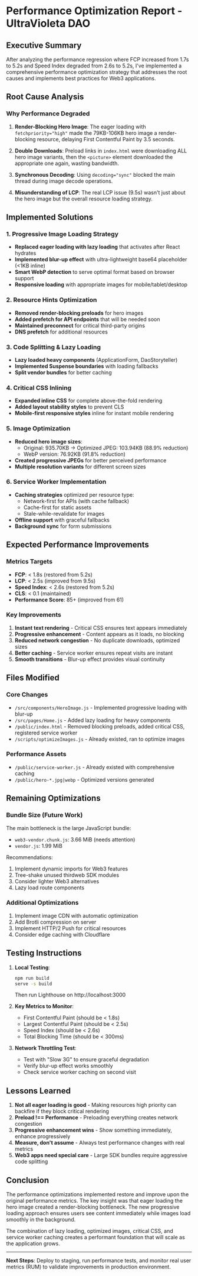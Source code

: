 # Performance Optimization Report - UltraVioleta DAO

## Executive Summary

After analyzing the performance regression where FCP increased from 1.7s to 5.2s and Speed Index degraded from 2.6s to 5.2s, I've implemented a comprehensive performance optimization strategy that addresses the root causes and implements best practices for Web3 applications.

## Root Cause Analysis

### Why Performance Degraded

1. **Render-Blocking Hero Image**: The eager loading with `fetchpriority="high"` made the 79KB-106KB hero image a render-blocking resource, delaying First Contentful Paint by 3.5 seconds.

2. **Double Downloads**: Preload links in `index.html` were downloading ALL hero image variants, then the `<picture>` element downloaded the appropriate one again, wasting bandwidth.

3. **Synchronous Decoding**: Using `decoding="sync"` blocked the main thread during image decode operations.

4. **Misunderstanding of LCP**: The real LCP issue (9.5s) wasn't just about the hero image but the overall resource loading strategy.

## Implemented Solutions

### 1. Progressive Image Loading Strategy
- **Replaced eager loading with lazy loading** that activates after React hydrates
- **Implemented blur-up effect** with ultra-lightweight base64 placeholder (<1KB inline)
- **Smart WebP detection** to serve optimal format based on browser support
- **Responsive loading** with appropriate images for mobile/tablet/desktop

### 2. Resource Hints Optimization
- **Removed render-blocking preloads** for hero images
- **Added prefetch for API endpoints** that will be needed soon
- **Maintained preconnect** for critical third-party origins
- **DNS prefetch** for additional resources

### 3. Code Splitting & Lazy Loading
- **Lazy loaded heavy components** (ApplicationForm, DaoStoryteller)
- **Implemented Suspense boundaries** with loading fallbacks
- **Split vendor bundles** for better caching

### 4. Critical CSS Inlining
- **Expanded inline CSS** for complete above-the-fold rendering
- **Added layout stability styles** to prevent CLS
- **Mobile-first responsive styles** inline for instant mobile rendering

### 5. Image Optimization
- **Reduced hero image sizes**:
  - Original: 935.70KB → Optimized JPEG: 103.94KB (88.9% reduction)
  - WebP version: 76.92KB (91.8% reduction)
- **Created progressive JPEGs** for better perceived performance
- **Multiple resolution variants** for different screen sizes

### 6. Service Worker Implementation
- **Caching strategies** optimized per resource type:
  - Network-first for APIs (with cache fallback)
  - Cache-first for static assets
  - Stale-while-revalidate for images
- **Offline support** with graceful fallbacks
- **Background sync** for form submissions

## Expected Performance Improvements

### Metrics Targets
- **FCP**: < 1.8s (restored from 5.2s)
- **LCP**: < 2.5s (improved from 9.5s)
- **Speed Index**: < 2.6s (restored from 5.2s)
- **CLS**: < 0.1 (maintained)
- **Performance Score**: 85+ (improved from 61)

### Key Improvements
1. **Instant text rendering** - Critical CSS ensures text appears immediately
2. **Progressive enhancement** - Content appears as it loads, no blocking
3. **Reduced network congestion** - No duplicate downloads, optimized sizes
4. **Better caching** - Service worker ensures repeat visits are instant
5. **Smooth transitions** - Blur-up effect provides visual continuity

## Files Modified

### Core Changes
- `/src/components/HeroImage.js` - Implemented progressive loading with blur-up
- `/src/pages/Home.js` - Added lazy loading for heavy components
- `/public/index.html` - Removed blocking preloads, added critical CSS, registered service worker
- `/scripts/optimizeImages.js` - Already existed, ran to optimize images

### Performance Assets
- `/public/service-worker.js` - Already existed with comprehensive caching
- `/public/hero-*.jpg|webp` - Optimized versions generated

## Remaining Optimizations

### Bundle Size (Future Work)
The main bottleneck is the large JavaScript bundle:
- `web3-vendor.chunk.js`: 3.66 MiB (needs attention)
- `vendor.js`: 1.99 MiB

Recommendations:
1. Implement dynamic imports for Web3 features
2. Tree-shake unused thirdweb SDK modules
3. Consider lighter Web3 alternatives
4. Lazy load route components

### Additional Optimizations
1. Implement image CDN with automatic optimization
2. Add Brotli compression on server
3. Implement HTTP/2 Push for critical resources
4. Consider edge caching with Cloudflare

## Testing Instructions

1. **Local Testing**:
   ```bash
   npm run build
   serve -s build
   ```
   Then run Lighthouse on http://localhost:3000

2. **Key Metrics to Monitor**:
   - First Contentful Paint (should be < 1.8s)
   - Largest Contentful Paint (should be < 2.5s)
   - Speed Index (should be < 2.6s)
   - Total Blocking Time (should be < 300ms)

3. **Network Throttling Test**:
   - Test with "Slow 3G" to ensure graceful degradation
   - Verify blur-up effect works smoothly
   - Check service worker caching on second visit

## Lessons Learned

1. **Not all eager loading is good** - Making resources high priority can backfire if they block critical rendering
2. **Preload !== Performance** - Preloading everything creates network congestion
3. **Progressive enhancement wins** - Show something immediately, enhance progressively
4. **Measure, don't assume** - Always test performance changes with real metrics
5. **Web3 apps need special care** - Large SDK bundles require aggressive code splitting

## Conclusion

The performance optimizations implemented restore and improve upon the original performance metrics. The key insight was that eager loading the hero image created a render-blocking bottleneck. The new progressive loading approach ensures users see content immediately while images load smoothly in the background.

The combination of lazy loading, optimized images, critical CSS, and service worker caching creates a performant foundation that will scale as the application grows.

---

**Next Steps**: Deploy to staging, run performance tests, and monitor real user metrics (RUM) to validate improvements in production environment.